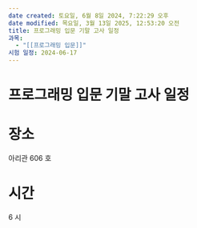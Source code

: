 ```yaml
---
date created: 토요일, 6월 8일 2024, 7:22:29 오후
date modified: 목요일, 3월 13일 2025, 12:53:20 오전
title: 프로그래밍 입문 기말 고사 일정
과목:
  - "[[프로그래밍 입문]]"
시험 일정: 2024-06-17
---
```


# 프로그래밍 입문 기말 고사 일정

# 장소

아리관 606 호

# 시간

6 시
